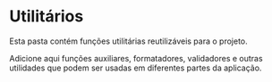 # Utilitários

Esta pasta contém funções utilitárias reutilizáveis para o projeto.

Adicione aqui funções auxiliares, formatadores, validadores e outras utilidades que podem ser usadas em diferentes partes da aplicação.
